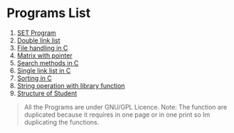 # Programs List
1. [SET Program](set_program.c)
2. [Double link list](double_link_list.c)
3. [File handling in C](file_operation.c)
4. [Matrix with pointer](matrix_with_pointer.c)
5. [Search methods in C](search_program.c)
6. [Single link list in C](single_link_list.c)
7. [Sorting in C](sort_methods.c)
8. [String operation with library function](string_operation_without_lib.c)
9. [Structure of Student](structure.c)

> All the Programs are under GNU/GPL Licence.
> Note: The function are duplicated because it requires in one page or in one print so Im duplicating the functions.
